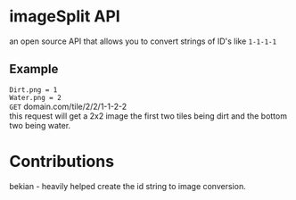 # imageSplit API
an open source API that allows you to convert strings of ID's like `1-1-1-1`

## Example
`Dirt.png = 1` <br>
`Water.png = 2` <br>
`GET` domain.com/tile/2/2/1-1-2-2 <br>
this request will get a 2x2 image the first two tiles being dirt and the bottom two being water.

# Contributions
bekian - heavily helped create the id string to image conversion.
